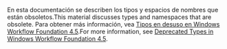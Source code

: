 <span data-ttu-id="7c662-101">En esta documentación se describen los tipos y espacios de nombres que están obsoletos.</span><span class="sxs-lookup"><span data-stu-id="7c662-101">This material discusses types and namespaces that are obsolete.</span></span> <span data-ttu-id="7c662-102">Para obtener más información, vea [Tipos en desuso en Windows Workflow Foundation 4.5](http://aka.ms/wfdeprecatedtypes).</span><span class="sxs-lookup"><span data-stu-id="7c662-102">For more information, see [Deprecated Types in Windows Workflow Foundation 4.5](http://aka.ms/wfdeprecatedtypes).</span></span>